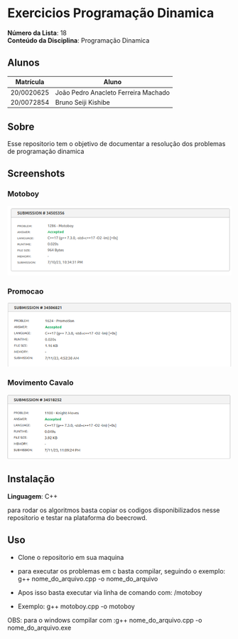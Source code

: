 # Exercicios Programação Dinamica

**Número da Lista**: 18<br>
**Conteúdo da Disciplina**: Programação Dinamica<br>

## Alunos
|Matrícula | Aluno |
| -- | -- |
| 20/0020625|  João Pedro Anacleto Ferreira Machado |
| 20/0072854 |  Bruno Seiji Kishibe |

## Sobre 
Esse repositorio tem o objetivo de documentar a resolução dos problemas de programação dinamica 

## Screenshots

### Motoboy

![becrowd motoboy](/motoboy/m2.png)

### Promocao

![beecrowd promocao](/promocao/p2.PNG)

### Movimento Cavalo

![beecrowd cavalo](/cavalo/c2.PNG)

## Instalação 
**Linguagem**: C++<br>

para rodar os algoritmos basta copiar os codigos disponibilizados nesse repositorio e testar na plataforma do beecrowd.

## Uso 

- Clone o repositorio em sua maquina

- para executar os problemas em c basta compilar, seguindo o exemplo: g++ nome_do_arquivo.cpp -o nome_do_arquivo

- Apos isso basta executar via linha de comando com: /motoboy

- Exemplo: g++ motoboy.cpp -o motoboy 

OBS: para o windows compilar com :g++ nome_do_arquivo.cpp -o nome_do_arquivo.exe





